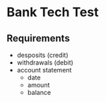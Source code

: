 # Bank Tech Test


## Requirements

- desposits (credit)
- withdrawals (debit)
- account statement
  - date
  - amount
  - balance


